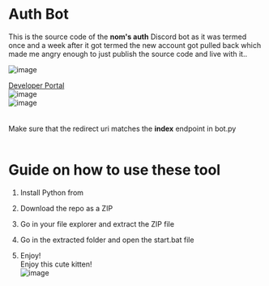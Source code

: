 # Auth Bot 
 
This is the source code of the **nom's auth** Discord bot as it was termed once and a week after it got termed the new account got pulled back which made me angry enough to just publish the source code and live with it..    
   
![image](https://i.e-z.host/t2vbfqy7.png) 
 
[Developer Portal](https://discord.com/developers/applications)  
![image](https://i.e-z.host/sc0348kj.png)   
![image](https://i.e-z.host/m9ugxrw3.png)  
<br>  
Make sure that the redirect uri matches the **index** endpoint in bot.py     
<br> 
     
# Guide on how to use these tool  
  
1. Install Python from  
  
2. Download the repo as a ZIP   
 
3. Go in your file explorer and extract the ZIP file       
  
4. Go in the extracted folder and open the start.bat file     
   
5. Enjoy!     
Enjoy this cute kitten!   
![image](https://i.e-z.host/7x11aiiw.png)     